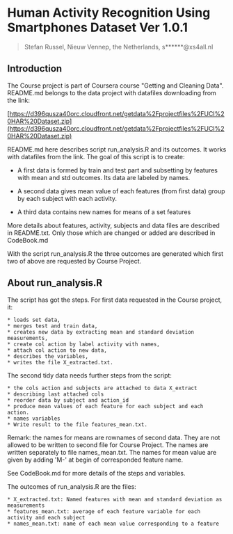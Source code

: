 Human Activity Recognition Using Smartphones Dataset Ver 1.0.1
==============================================================

>Stefan Russel,
>Nieuw Vennep, the Netherlands,
>s******@xs4all.nl

Introduction
------------
The Course project is part of Coursera course "Getting and Cleaning Data". README.md belongs to the data project with datafiles downloading from the link:

[https://d396qusza40orc.cloudfront.net/getdata%2Fprojectfiles%2FUCI%20HAR%20Dataset.zip](https://d396qusza40orc.cloudfront.net/getdata%2Fprojectfiles%2FUCI%20HAR%20Dataset.zip)

README.md here describes script run_analysis.R and its outcomes. It works with datafiles from the link. The goal of this script is to create:

+ A first data is formed by train and test part and subsetting by features with mean and std outcomes. Its data are labeled by names.

+ A second data gives mean value of each features (from first data) group by each subject with each activity.

+ A third data contains new names for means of a set features

More details about features, activity, subjects and data files are described in README.txt. Only those which are changed or added are described in CodeBook.md

With the script run_analysis.R the three outcomes are generated which first two of above are requested by Course Project. 


About run_analysis.R
--------------------

The script has got the steps. For first data requested in the Course project, it:

	* loads set data,
	* merges test and train data,
	* creates new data by extracting mean and standard deviation measurements,
	* create col action by label activity with names,
	* attach col action to new data,
	* describes the variables,
	* writes the file X_extracted.txt. 

The second tidy data needs further steps from the script:

	* the cols action and subjects are attached to data X_extract
	* describing last attached cols
	* reorder data by subject and action_id
	* produce mean values of each feature for each subject and each action.
	* names variables 
	* Write result to the file features_mean.txt. 
	
Remark: the names for means are rownames of second data. They are not allowed to be written to second file for Course Project. The names are written separately to file names_mean.txt. The names for mean value are given by adding 'M-' at begin of corresponded feature name.	

See CodeBook.md for more details of the steps and variables.

The outcomes of run_analysis.R are the files:

	* X_extracted.txt: Named features with mean and standard deviation as measurements
	* features_mean.txt: average of each feature variable for each activity and each subject 
	* names_mean.txt: name of each mean value corresponding to a feature

